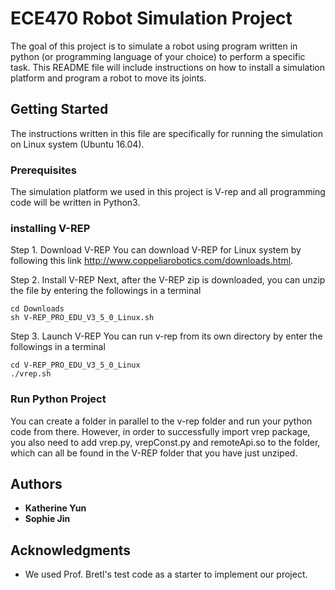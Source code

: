 # ECE470 Robot Simulation Project

The goal of this project is to simulate a robot using program written in python (or programming language of your choice) to perform a specific task. This README file will include instructions on how to install a simulation platform and program a robot to move its joints.


## Getting Started

The instructions written in this file are specifically for running the simulation on Linux system (Ubuntu 16.04).

### Prerequisites

The simulation platform we used in this project is V-rep and all programming code will be written in Python3.

### installing V-REP

Step 1. Download V-REP
  You can download V-REP for Linux system by following this link http://www.coppeliarobotics.com/downloads.html.

Step 2. Install V-REP
  Next, after the V-REP zip is downloaded, you can unzip the file by entering the followings in a terminal
  ```
  cd Downloads
  sh V-REP_PRO_EDU_V3_5_0_Linux.sh
  ```
Step 3. Launch V-REP
  You can run v-rep from its own directory by enter the followings in a terminal
  ```
  cd V-REP_PRO_EDU_V3_5_0_Linux
  ./vrep.sh
  ```
### Run Python Project

You can create a folder in parallel to the v-rep folder and run your python code from there. However, in order to successfully import vrep package, you also need to add vrep.py, vrepConst.py and remoteApi.so to the folder, which can all be found in the V-REP folder that you have just unziped.

## Authors

* **Katherine Yun**
* **Sophie Jin**


## Acknowledgments

* We used Prof. Bretl's test code as a starter to implement our project.
